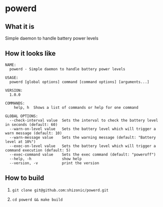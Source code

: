 # powerd

## What it is
Simple daemon to handle battery power levels

## How it looks like
```
NAME:
  powerd - Simple daemon to handle battery power levels

USAGE:
  powerd [global options] command [command options] [arguments...]

VERSION:
  1.0.0

COMMANDS:
    help, h  Shows a list of commands or help for one command

GLOBAL OPTIONS:
  --check-interval value  Sets the interval to check the battery level in seconds (default: 60)
  --warn-on-level value   Sets the battery level which will trigger a warn message (default: 10)
  --warn-message value    Sets the warning message (default: "Battery level at 10%")
  --exec-on-level value   Sets the battery level which will trigger a command execution (default: 5)
  --exec-command value    Sets the exec command (default: "poweroff")
  --help, -h              show help
  --version, -v           print the version
```

## How to build

1. `git clone git@github.com:shizonic/powerd.git`

2. `cd powerd && make build`
